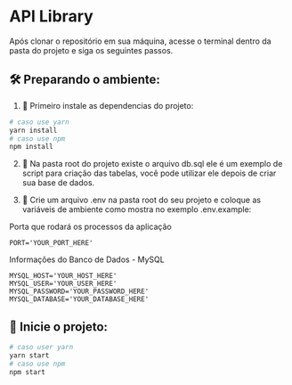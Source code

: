 # API Library

Após clonar o repositório em sua máquina, acesse o terminal dentro da pasta do projeto e siga os seguintes passos.

## 🛠️ Preparando o ambiente:

1. 🔮 Primeiro instale as dependencias do projeto:

```bash
# caso use yarn
yarn install
# caso use npm
npm install
```

2. 🚧 Na pasta root do projeto existe o arquivo db.sql ele é um exemplo de script para criação das tabelas, você pode utilizar ele depois de criar sua base de dados.

3. 📝 Crie um arquivo .env na pasta root do seu projeto e coloque as variáveis de ambiente como mostra no exemplo .env.example:

Porta que rodará os processos da aplicação

```
PORT='YOUR_PORT_HERE'
```

Informações do Banco de Dados - MySQL

```
MYSQL_HOST='YOUR_HOST_HERE'
MYSQL_USER='YOUR_USER_HERE'
MYSQL_PASSWORD='YOUR_PASSWORD_HERE'
MYSQL_DATABASE='YOUR_DATABASE_HERE'
```

## 🚀 Inicie o projeto:

```bash
# caso user yarn
yarn start
# caso use npm
npm start
```
